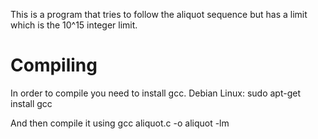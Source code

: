 This is a program that tries to follow the aliquot sequence but has a limit which is the 10^15 integer limit.

# Compiling
In order to compile you need to install gcc.
Debian Linux: sudo apt-get install gcc

And then compile it using gcc aliquot.c -o aliquot -lm
